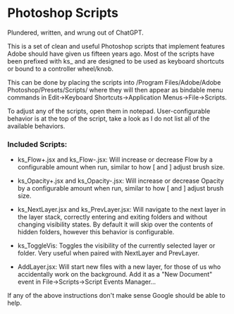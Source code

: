 # Photoshop Scripts
Plundered, written, and wrung out of ChatGPT.

This is a set of clean and useful Photoshop scripts that implement features Adobe should have given us fifteen years ago. Most of the scripts have been prefixed with ks_ and are designed to be used as keyboard shortcuts or bound to a controller wheel/knob. 

This can be done by placing the scripts into /Program Files/Adobe/Adobe Photoshop/Presets/Scripts/ where they will then appear as bindable menu commands in Edit->Keyboard Shortcuts->Application Menus->File->Scripts.

To adjust any of the scripts, open them in notepad. User-configurable behavior is at the top of the script, take a look as I do not list all of the available behaviors.

### Included Scripts:
- ks_Flow+.jsx and ks_Flow-.jsx:  Will increase or decrease Flow by a configurable amount when run, similar to how [ and ] adjust brush size.

- ks_Opacity+.jsx and ks_Opacity-.jsx:  Will increase or decrease Opacity by a configurable amount when run, similar to how [ and ] adjust brush size.

- ks_NextLayer.jsx and ks_PrevLayer.jsx:  Will navigate to the next layer in the layer stack, correctly entering and exiting folders and without changing visibility states. By default it will skip over the contents of hidden folders, however this behavior is configurable.

- ks_ToggleVis:  Toggles the visibility of the currently selected layer or folder. Very useful when paired with NextLayer and PrevLayer.

- AddLayer.jsx:  Will start new files with a new layer, for those of us who accidentally work on the background. Add it as a "New Document" event in File->Scripts->Script Events Manager...

If any of the above instructions don't make sense Google should be able to help.
